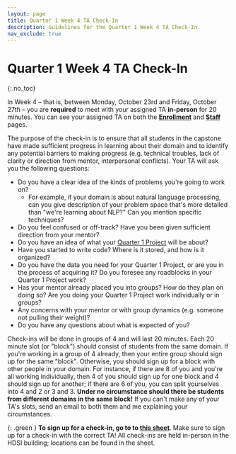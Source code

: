 ```yaml
---
layout: page
title: Quarter 1 Week 4 TA Check-In
description: Guidelines for the Quarter 1 Week 4 TA Check-In.
nav_exclude: true
---
```


# Quarter 1 Week 4 TA Check-In
{:.no_toc}

In Week 4 – that is, between Monday, October 23rd and Friday, October 27th – you are **required** to meet with your assigned TA **in-person** for 20 minutes. You can see your assigned TA on both the [**Enrollment**](https://dsc-capstone.org/enrollment) and [**Staff**](../../../staff) pages.

The purpose of the check-in is to ensure that all students in the capstone have made sufficient progress in learning about their domain and to identify any potential barriers to making progress (e.g. technical troubles, lack of clarity or direction from mentor, interpersonal conflicts). Your TA will ask you the following questions:

- Do you have a clear idea of the kinds of problems you're going to work on?
  - For example, if your domain is about natural language processing, can you give description of your problem space that's more detailed than "we're learning about NLP?" Can you mention specific techniques?
- Do you feel confused or off-track? Have you been given sufficient direction from your mentor?
- Do you have an idea of what your [Quarter 1 Project](../q1) will be about?
- Have you started to write code? Where is it stored, and how is it organized?
- Do you have the data you need for your Quarter 1 Project, or are you in the process of acquiring it? Do you foresee any roadblocks in your Quarter 1 Project work?
- Has your mentor already placed you into groups? How do they plan on doing so? Are you doing your Quarter 1 Project work individually or in groups?
- Any concerns with your mentor or with group dynamics (e.g. someone not pulling their weight)?
- Do you have any questions about what is expected of you?

Check-ins will be done in groups of 4 and will last 20 minutes. Each 20 minute slot (or "block") should consist of students from the same domain. If you're working in a group of 4 already, then your entire group should sign up for the same "block". Otherwise, you should sign up for a block with other people in your domain. For instance, if there are 8 of you and you're all working individually, then 4 of you should sign up for one block and 4 should sign up for another; if there are 6 of you, you can split yourselves into 4 and 2 or 3 and 3. **Under no circumstance should there be students from different domains in the same block!** If you can't make any of your TA's slots, send an email to both them and me explaining your circumstances.

{: .green }
**To sign up for a check-in, go to to [this sheet](https://docs.google.com/spreadsheets/d/1pkzm1qgnR5MbOsOyJOgj0C3qVXXs6Xw2RQ3a18o0DZ4/edit#gid=0)**. Make sure to sign up for a check-in with the correct TA! All check-ins are held in-person in the HDSI building; locations can be found in the sheet.



